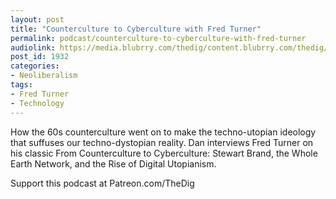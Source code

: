 ```yaml
---
layout: post
title: "Counterculture to Cyberculture with Fred Turner"
permalink: podcast/counterculture-to-cyberculture-with-fred-turner
audiolink: https://media.blubrry.com/thedig/content.blubrry.com/thedig/The_Dig-EP_299-Turner.mp3
post_id: 1932
categories: 
- Neoliberalism
tags: 
- Fred Turner
- Technology
---
```


How the 60s counterculture went on to make the techno-utopian ideology that suffuses our techno-dystopian reality. Dan interviews Fred Turner on his classic 
From Counterculture to Cyberculture: Stewart Brand, the Whole Earth Network, and the Rise of Digital Utopianism.

Support this podcast at Patreon.com/TheDig